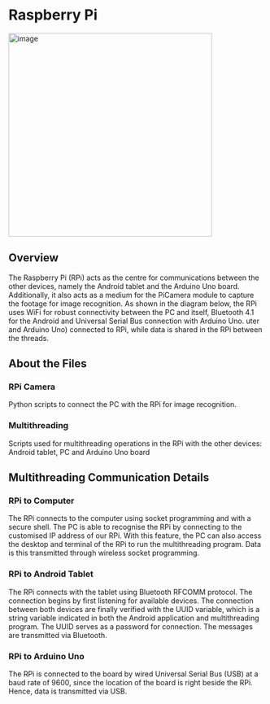# Raspberry Pi

<img width="400" alt="image" src=https://user-images.githubusercontent.com/48685014/100954396-74036480-354f-11eb-9dd4-c388cde31940.png>

## Overview
The Raspberry Pi (RPi) acts as the centre for communications between the other devices, namely the Android tablet and the Arduino Uno board.  Additionally, it also acts as a medium for the PiCamera module to capture the footage for image recognition. As shown in the diagram below, the RPi uses WiFi for robust connectivity between the PC and itself, Bluetooth 4.1 for the Android and Universal Serial Bus connection with Arduino Uno. uter and Arduino Uno) connected to RPi, while data is shared in the RPi between the threads.

## About the Files
### RPi Camera
Python scripts to connect the PC with the RPi for image recognition.

### Multithreading
Scripts used for multithreading operations in the RPi with the other devices: Android tablet, PC and Arduino Uno board

## Multithreading Communication Details
### RPi to Computer
The RPi connects to the computer using socket programming and with a secure shell. The PC is able to recognise the RPi by connecting to the customised IP address of our RPi. With this feature, the PC can also access the desktop and terminal of the RPi to run the multithreading program. Data is this transmitted through wireless socket programming.

### RPi to Android Tablet
The RPi connects with the tablet using Bluetooth RFCOMM protocol. The connection begins by first listening for available devices. The connection between both devices are finally verified with the UUID variable, which is a string variable indicated in both the Android application and multithreading program. The UUID serves as a password for connection. The messages are transmitted via Bluetooth.

### RPi to Arduino Uno
The RPi is connected to the board by wired Universal Serial Bus (USB) at a baud rate of 9600, since the location of the board is right beside the RPi. Hence, data is transmitted via USB.
